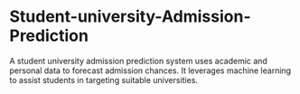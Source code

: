 # Student-university-Admission-Prediction
A student university admission prediction system uses academic and personal data to forecast admission chances. It leverages machine learning to assist students in targeting suitable universities.
